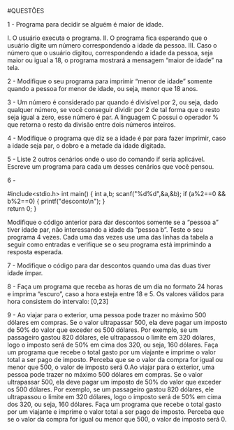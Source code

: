 #QUESTÕES

1 - Programa para decidir se alguém é maior de idade.

I. O usuário executa o programa.
II. O programa fica esperando que o usuário digite um número correspondendo a idade da pessoa.
III. Caso o número que o usuário digitou, correspondendo a idade da pessoa, seja maior ou igual a 18, o programa mostrará a mensagem “maior de idade” na tela.

2 - Modifique o seu programa para imprimir “menor de idade” somente quando a pessoa for menor de idade, ou seja, menor que 18 anos.

3 - Um número é considerado par quando é divisível por 2, ou seja, dado qualquer número, se você conseguir dividir por 2 de tal forma que o resto seja igual a zero, esse número é par. A linguagem C possui o operador % que retorna o resto da divisão entre dois números inteiros.

4 - Modifique o programa que diz se a idade é par para fazer imprimir, caso a idade seja par, o dobro e a metade da idade digitada.

5 - Liste 2 outros cenários onde o uso do comando if seria aplicável. Escreve um programa para cada um desses cenários que você pensou.

6 -

#include<stdio.h>
   int main()
   {
   		int a,b;
   		scanf("%d%d",&a,&b);
   		if (a%2==0 && b%2==0)
   		{
         	printf("desconto\n");
   		}  
      return 0;
   }

 Modifique o código anterior para dar descontos somente se a “pessoa a” tiver idade par, não interessando a idade da “pessoa b”. Teste o seu programa 4 vezes. Cada uma das vezes use uma das linhas da tabela a seguir como entradas e verifique se o seu programa está imprimindo a resposta esperada.

7 - Modifique o código para dar descontos quando uma das duas tiver idade ímpar.

8 - Faça um programa que receba as horas de um dia no formato 24 horas e imprima “escuro”, caso a hora esteja entre 18 e 5. Os valores válidos para hora consistem do intervalo: [0,23]

9 - Ao viajar para o exterior, uma pessoa pode trazer no máximo 500 dólares em compras. Se o valor ultrapassar 500, ela deve pagar um imposto de 50% do valor que exceder os 500 dólares. Por exemplo, se um passageiro gastou 820 dólares, ele ultrapassou o limite em 320 dólares, logo o imposto será de 50% em cima dos 320, ou seja, 160 dólares. Faça um programa que recebe o total gasto por um viajante e imprime o valor total a ser pago de imposto. Perceba que se o valor da compra for igual ou menor que 500, o valor de imposto será 0.Ao viajar para o exterior, uma pessoa pode trazer no máximo 500 dólares em compras. Se o valor ultrapassar 500, ela deve pagar um imposto de 50% do valor que exceder os 500 dólares. Por exemplo, se um passageiro gastou 820 dólares, ele ultrapassou o limite em 320 dólares, logo o imposto será de 50% em cima dos 320, ou seja, 160 dólares. Faça um programa que recebe o total gasto por um viajante e imprime o valor total a ser pago de imposto. Perceba que se o valor da compra for igual ou menor que 500, o valor de imposto será 0.

